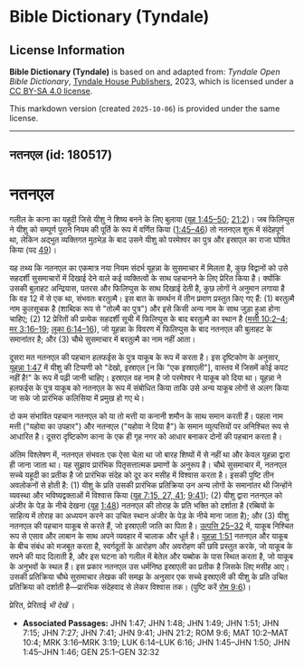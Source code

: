 # Bible Dictionary (Tyndale)

## License Information

**Bible Dictionary (Tyndale)** is based on and adapted from: _Tyndale Open Bible Dictionary_, [Tyndale House Publishers](https://tyndaleopenresources.com/), 2023, which is licensed under a [CC BY-SA 4.0 license](https://creativecommons.org/licenses/by-sa/4.0/legalcode.en).

This markdown version (created `2025-10-06`) is provided under the same license.



--------------------------------

## नतनएल (id: 180517)

नतनएल
=====

गलील के काना का यहूदी जिसे यीशु ने शिष्य बनने के लिए बुलाया ([यूह 1:45–50](https://ref.ly/John1:45-John1:50); [21:2](https://ref.ly/John21:2))। जब फिलिप्पुस ने यीशु को सम्पूर्ण पुराने नियम की पूर्ति के रूप में वर्णित किया ([1:45–46](https://ref.ly/John1:45-John1:46)) तो नतनएल शुरू में संदेहपूर्ण था, लेकिन अद्भुत व्यक्तिगत मुठभेड़ के बाद उसने यीशु को परमेश्वर का पुत्र और इस्राएल का राजा घोषित किया (पद [49](https://ref.ly/John1:49))।

यह तथ्य कि नतनएल का एकमात्र नया नियम संदर्भ यूहन्ना के सुसमाचार में मिलता है, कुछ विद्वानों को उसे सहदर्शी सुसमाचारों में दिखाई देने वाले कई व्यक्तित्वों के साथ पहचानने के लिए प्रेरित किया है। क्योंकि उसकी बुलाहट अन्द्रियास, पतरस और फिलिप्पुस के साथ दिखाई देती है, कुछ लोगों ने अनुमान लगाया है कि वह 12 में से एक था, संभवतः बरतुल्मै। इस बात के समर्थन में तीन प्रमाण प्रस्तुत किए गए हैं: (1\) बरतुल्मै नाम कुलसूचक है (शाब्दिक रूप से "तोल्मै का पुत्र") और इसे किसी अन्य नाम के साथ जुड़ा हुआ होना चाहिए; (2\) 12 प्रेरितों की प्रत्येक सहदर्शी सूची में फिलिप्पुस के बाद बरतुल्मै का स्थान है ([मत्ती 10:2–4](https://ref.ly/Matt10:2-Matt10:4); [मर 3:16–19](https://ref.ly/Mark3:16-Mark3:19); [लूका 6:14–16](https://ref.ly/Luke6:14-Luke6:16)), जो यूहन्ना के विवरण में फिलिप्पुस के बाद नतनएल की बुलाहट के समानांतर है; और (3\) चौथे सुसमाचार में बरतुल्मै का नाम नहीं आता।

दूसरा मत नतनएल की पहचान हलफईस के पुत्र याकूब के रूप में करता है। इस दृष्टिकोण के अनुसार, [यूहन्ना 1:47](https://ref.ly/John1:47) में यीशु की टिप्पणी को "देखो, इस्राएल \[न कि "एक इस्राएली"], वास्तव में जिसमें कोई कपट नहीं है!" के रूप में पढ़ी जानी चाहिए। इस्राएल वह नाम है जो परमेश्वर ने याकूब को दिया था। यूहन्ना ने हलफईस के पुत्र याकूब को नतनएल के रूप में संबोधित किया ताकि उसे अन्य याकूब लोगों से अलग किया जा सके जो प्रारंभिक कलिसिया में प्रमुख हो गए थे।

दो कम संभावित पहचान नतनएल को या तो मत्ती या कनानी शमौन के साथ समान करती हैं। पहला नाम मत्ती ("यहोवा का उपहार") और नतनएल ("यहोवा ने दिया है") के समान व्युत्पत्तियों पर अनिश्चित रूप से आधारित है। दूसरा दृष्टिकोण काना के एक ही गृह नगर को आधार बनाकर दोनों की पहचान करता है।

अंतिम विश्लेषण में, नतनएल संभवतः एक ऐसा चेला था जो बारह शिष्यों में से नहीं था और केवल यूहन्ना द्वारा ही जाना जाता था। यह सुझाव प्रारंभिक पितृसत्तात्मक प्रमाणों के अनुरूप है। चौथे सुसमाचार में, नतनएल सच्चे यहूदी का प्रतीक है जो प्रारंभिक संदेह को दूर कर मसीह में विश्वास करता है। इसकी पुष्टि तीन अवलोकनों से होती है: (1\) यीशु के प्रति उसकी प्रारंभिक प्रतिक्रिया उन अन्य लोगों के समानांतर थी जिन्होंने व्यवस्था और भविष्यद्वक्ताओं में विश्वास किया ([यूह 7:15, 27, 41](https://ref.ly/John7:15); [9:41](https://ref.ly/John9:41)); (2\) यीशु द्वारा नतनएल को अंजीर के पेड़ के नीचे देखना ([यूह](https://ref.ly/John7:15) [1:48](https://ref.ly/John1:48)) नतनएल की तोराह के प्रति भक्ति को दर्शाता है (रब्बियों के साहित्य में तोराह का अध्ययन करने का उचित स्थान अंजीर के पेड़ के नीचे माना जाता है); और (3\) यीशु नतनएल की पहचान याकूब से करते हैं, जो इस्राएली जाति का पिता है। [उत्पत्ति 25–32](https://ref.ly/Gen25:1-Gen32:32) में, याकूब निश्चित रूप से एसाव और लाबान के साथ अपने व्यवहार में चालाक और धूर्त है। [यूहन्ना 1:51](https://ref.ly/John1:51) नतनएल और याकूब के बीच संबंध को मजबूत करता है, स्वर्गदूतों के आरोहण और अवरोहण की छवि प्रस्तुत करके, जो याकूब के सपने की याद दिलाती है, और इस घटना को गलील में बेतेल और यब्बोक के पास स्थित करता है, जो याकूब के अनुभवों के स्थल हैं। इस प्रकार नतनएल उस धर्मनिष्ठ इस्राएली का प्रतीक है जिसके लिए मसीह आए। उसकी प्रतिक्रिया चौथे सुसमाचार लेखक की समझ के अनुसार एक सच्चे इस्राएली की यीशु के प्रति उचित प्रतिक्रिया को दर्शाती है—प्रारंभिक संदेहवाद से लेकर विश्वास तक। (पुष्टि करें [रोम 9:6](https://ref.ly/Rom9:6))।

प्रेरित, प्रेरिताई *भी देखें* । 

* **Associated Passages:** JHN 1:47; JHN 1:48; JHN 1:49; JHN 1:51; JHN 7:15; JHN 7:27; JHN 7:41; JHN 9:41; JHN 21:2; ROM 9:6; MAT 10:2–MAT 10:4; MRK 3:16–MRK 3:19; LUK 6:14–LUK 6:16; JHN 1:45–JHN 1:50; JHN 1:45–JHN 1:46; GEN 25:1–GEN 32:32


